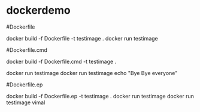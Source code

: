 # dockerdemo

#Dockerfile

docker build -f Dockerfile -t testimage .
docker run testimage


#Dockerfile.cmd

docker build -f Dockerfile.cmd -t testimage .

docker run testimage
docker run testimage echo "Bye Bye everyone"

#Dockerfile.ep

docker build -f Dockerfile.ep -t testimage .
docker run testimage
docker run testimage vimal


